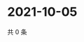 # 2021-10-05

共 0 条

<!-- BEGIN WEIBO -->
<!-- 最后更新时间 Tue Oct 05 2021 07:00:50 GMT+0800 (China Standard Time) -->

<!-- END WEIBO -->
